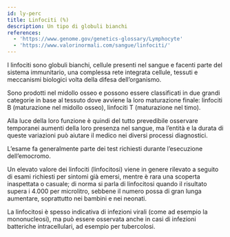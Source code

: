 ```yaml
---
id: ly-perc
title: Linfociti (%)
description: Un tipo di globuli bianchi
references:
  - 'https://www.genome.gov/genetics-glossary/Lymphocyte'
  - 'https://www.valorinormali.com/sangue/linfociti/'
---
```

I linfociti sono globuli bianchi, cellule presenti nel sangue e facenti parte del sistema immunitario, una complessa rete integrata cellule, tessuti e meccanismi biologici volta della difesa dell’organismo.

Sono prodotti nel midollo osseo e possono essere classificati in due grandi categorie in base al tessuto dove avviene la loro maturazione finale: linfociti B (maturazione nel midollo osseo), linfociti T (maturazione nel timo).

Alla luce della loro funzione è quindi del tutto prevedibile osservare temporanei aumenti della loro presenza nel sangue, ma l’entità e la durata di queste variazioni può aiutare il medico nei diversi processi diagnostici.

L’esame fa generalmente parte dei test richiesti durante l’esecuzione dell’emocromo.

Un elevato valore dei linfociti (linfocitosi) viene in genere rilevato a seguito di esami richiesti per sintomi già emersi, mentre è rara una scoperta inaspettata o casuale; di norma si parla di linfocitosi quando il risultato supera i 4.000 per microlitro, sebbene il numero possa di gran lunga aumentare, soprattutto nei bambini e nei neonati.

La linfocitosi è spesso indicativa di infezioni virali (come ad esempio la mononucleosi), ma può essere osservata anche in casi di infezioni batteriche intracellulari, ad esempio per tubercolosi.
